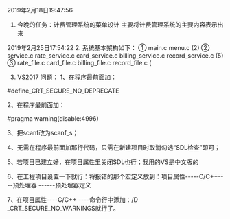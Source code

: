 2019年2月18日19:47:56
1. 今晚的任务：计费管理系统的菜单设计 
主要将计费管理系统的主要内容表示出来

2019年2月25日17:54:22
2. 系统基本架构如下：
       ①  main.c      menu.c       (2)
       ②  service.c    rate_service.c  card_service.c  billing_service.c   record_service.c       (5)
       ③  rate_file.c    card_file.c    billing_file.c   record_file.c   (

3. VS2017 问题：
  1、在程序最前面加：

#define_CRT_SECURE_NO_DEPRECATE

2、在程序最前面加：

#pragma warning(disable:4996)

3、把scanf改为scanf_s；

4、无需在程序最前面加那行代码，只需在新建项目时取消勾选“SDL检查”即可；

5、若项目已建立好，在项目属性里关闭SDL也行；我用的VS是中文版的

6、在工程项目设置一下就行：将报错的那个宏定义放到：项目属性-----C/C++----预处理器 ------预处理器定义

7、在项目属性----C/C++ ----命令行中添加：/D _CRT_SECURE_NO_WARNINGS就行了。